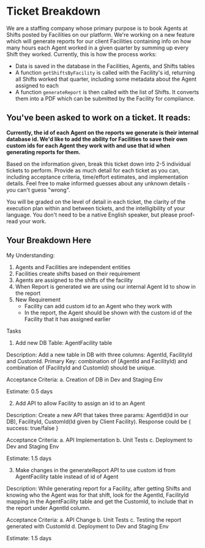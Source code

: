 # Ticket Breakdown
We are a staffing company whose primary purpose is to book Agents at Shifts posted by Facilities on our platform. We're working on a new feature which will generate reports for our client Facilities containing info on how many hours each Agent worked in a given quarter by summing up every Shift they worked. Currently, this is how the process works:

- Data is saved in the database in the Facilities, Agents, and Shifts tables
- A function `getShiftsByFacility` is called with the Facility's id, returning all Shifts worked that quarter, including some metadata about the Agent assigned to each
- A function `generateReport` is then called with the list of Shifts. It converts them into a PDF which can be submitted by the Facility for compliance.

## You've been asked to work on a ticket. It reads:

**Currently, the id of each Agent on the reports we generate is their internal database id. We'd like to add the ability for Facilities to save their own custom ids for each Agent they work with and use that id when generating reports for them.**


Based on the information given, break this ticket down into 2-5 individual tickets to perform. Provide as much detail for each ticket as you can, including acceptance criteria, time/effort estimates, and implementation details. Feel free to make informed guesses about any unknown details - you can't guess "wrong".


You will be graded on the level of detail in each ticket, the clarity of the execution plan within and between tickets, and the intelligibility of your language. You don't need to be a native English speaker, but please proof-read your work.

## Your Breakdown Here

My Understanding:
1. Agents and Facilities are independent entities
2. Facilities create shifts based on their requirement
3. Agents are assigned to the shifts of the facility
4. When Report is generated we are using our internal Agent Id to show in the report
5. New Requirement
    - Facility can add custom id to an Agent who they work with
    - In the report, the Agent should be shown with the custom id of the Facility that it has assigned earlier


Tasks
1. Add new DB Table: AgentFacility table

Description: Add a new table in DB with three columns: AgentId, FacilityId and CustomId. Primary Key: combination of (AgentId and FacilityId) and combination of (FacilityId and CustomId) should be unique.

Acceptance Criteria:
    a. Creation of DB in Dev and Staging Env

Estimate: 0.5 days

2. Add API to allow Facility to assign an id to an Agent

Description: Create a new API that takes three params: AgentId(Id in our DB), FacilityId, CustomId(Id given by Client Facility). Response could be { success: true/false }

Acceptance Criteria: 
    a. API Implementation
    b. Unit Tests
    c. Deployment to Dev and Staging Env

Estimate: 1.5 days

3. Make changes in the generateReport API to use custom id from AgentFacility table instead of id of Agent

Description: While generating report for a Facility, after getting Shifts and knowing who the Agent was for that shift, look for the AgentId, FacilityId mapping in the AgentFacility table and get the CustomId, to include that in the report under AgentId column.

Acceptance Criteria: 
    a. API Change
    b. Unit Tests
    c. Testing the report generated with CustomId
    d. Deployment to Dev and Staging Env

Estimate: 1.5 days